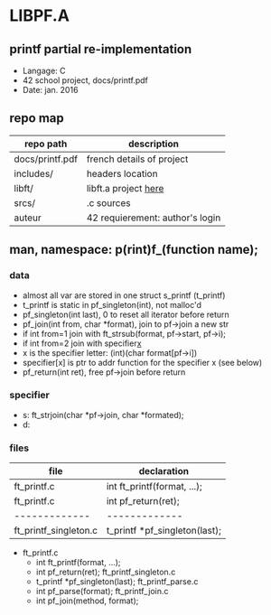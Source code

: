 # LIBPF.A
## printf partial re-implementation
- Langage: C
- 42 school project, docs/printf.pdf
- Date: jan. 2016

## repo map
| repo path | description |
| ------------- | ------------- |
| docs/printf.pdf	 | french details of project	 |
| includes/			 | headers location						 |
| libft/				 | libft.a project <a href="https://github.com/nesthub/c_libft" target="_blank">here</a>	 |
| srcs/				 | .c sources							 |
| auteur				 | 42 requierement: author's login	 |

## man, namespace: p(rint)f_(function name);
### data
- almost all var are stored in one struct s_printf (t_printf)
- t_printf is static in pf_singleton(int), not malloc'd
- pf_singleton(int last), 0 to reset all iterator before return
- pf_join(int from, char *format), join to pf->join a new str
- if int from=1 join with ft_strsub(format, pf->start, pf->i);
- if int from=2 join with specifier[x]()
- x is the specifier letter: (int)(char format[pf->i])
- specifier[x] is ptr to addr function for the specifier x (see below)
- pf_return(int ret), free pf->join before return

### specifier
- s: ft_strjoin(char *pf->join, char *formated);
- d:

### files
| file | declaration |
| ------------- | ------------- |
| ft_printf.c | int ft_printf(format, ...); |
| ft_printf.c | int pf_return(ret); |
| ------------- | ------------- |
| ft_printf_singleton.c | t_printf *pf_singleton(last); |

- ft_printf.c
	- 	int			ft_printf(format, ...);
	- 	int			pf_return(ret);
ft_printf_singleton.c
	- 	t_printf	*pf_singleton(last);
ft_printf_parse.c
	- 	int			pf_parse(format);
ft_printf_join.c
	- 	int			pf_join(method, format);
